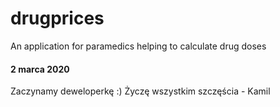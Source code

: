 # drugprices
An application for paramedics helping to calculate drug doses

#### 2 marca 2020
Zaczynamy deweloperkę :) Życzę wszystkim szczęścia - Kamil

